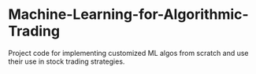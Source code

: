 # Machine-Learning-for-Algorithmic-Trading
Project code for implementing customized ML algos from scratch and use their use in stock trading strategies.
